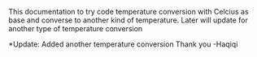 This documentation to try code temperature conversion with Celcius as base and converse to another kind of temperature.
Later will update for another type of temperature conversion


*Update:
Added another temperature conversion
Thank you
-Haqiqi

